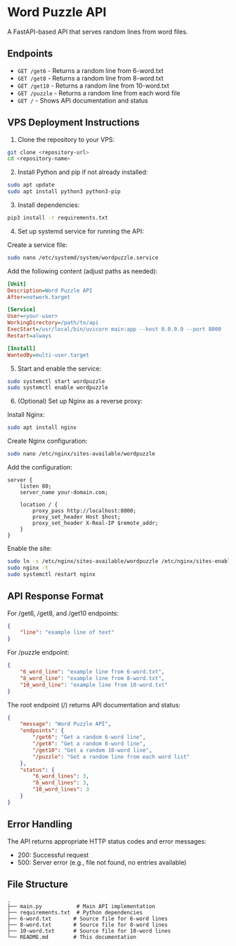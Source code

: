 # Word Puzzle API

A FastAPI-based API that serves random lines from word files.

## Endpoints

- `GET /get6` - Returns a random line from 6-word.txt
- `GET /get8` - Returns a random line from 8-word.txt
- `GET /get10` - Returns a random line from 10-word.txt
- `GET /puzzle` - Returns a random line from each word file
- `GET /` - Shows API documentation and status

## VPS Deployment Instructions

1. Clone the repository to your VPS:
```bash
git clone <repository-url>
cd <repository-name>
```

2. Install Python and pip if not already installed:
```bash
sudo apt update
sudo apt install python3 python3-pip
```

3. Install dependencies:
```bash
pip3 install -r requirements.txt
```

4. Set up systemd service for running the API:

Create a service file:
```bash
sudo nano /etc/systemd/system/wordpuzzle.service
```

Add the following content (adjust paths as needed):
```ini
[Unit]
Description=Word Puzzle API
After=network.target

[Service]
User=<your-user>
WorkingDirectory=/path/to/api
ExecStart=/usr/local/bin/uvicorn main:app --host 0.0.0.0 --port 8000
Restart=always

[Install]
WantedBy=multi-user.target
```

5. Start and enable the service:
```bash
sudo systemctl start wordpuzzle
sudo systemctl enable wordpuzzle
```

6. (Optional) Set up Nginx as a reverse proxy:

Install Nginx:
```bash
sudo apt install nginx
```

Create Nginx configuration:
```bash
sudo nano /etc/nginx/sites-available/wordpuzzle
```

Add the configuration:
```nginx
server {
    listen 80;
    server_name your-domain.com;

    location / {
        proxy_pass http://localhost:8000;
        proxy_set_header Host $host;
        proxy_set_header X-Real-IP $remote_addr;
    }
}
```

Enable the site:
```bash
sudo ln -s /etc/nginx/sites-available/wordpuzzle /etc/nginx/sites-enabled/
sudo nginx -t
sudo systemctl restart nginx
```

## API Response Format

For /get6, /get8, and /get10 endpoints:
```json
{
    "line": "example line of text"
}
```

For /puzzle endpoint:
```json
{
    "6_word_line": "example line from 6-word.txt",
    "8_word_line": "example line from 8-word.txt",
    "10_word_line": "example line from 10-word.txt"
}
```

The root endpoint (/) returns API documentation and status:
```json
{
    "message": "Word Puzzle API",
    "endpoints": {
        "/get6": "Get a random 6-word line",
        "/get8": "Get a random 8-word line",
        "/get10": "Get a random 10-word line",
        "/puzzle": "Get a random line from each word list"
    },
    "status": {
        "6_word_lines": 3,
        "8_word_lines": 3,
        "10_word_lines": 3
    }
}
```

## Error Handling

The API returns appropriate HTTP status codes and error messages:
- 200: Successful request
- 500: Server error (e.g., file not found, no entries available)

## File Structure
```
.
├── main.py           # Main API implementation
├── requirements.txt  # Python dependencies
├── 6-word.txt       # Source file for 6-word lines
├── 8-word.txt       # Source file for 8-word lines
├── 10-word.txt      # Source file for 10-word lines
└── README.md        # This documentation